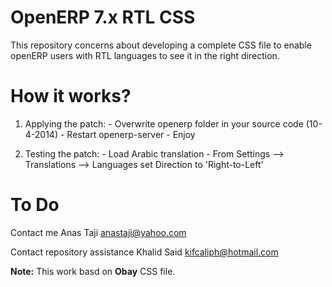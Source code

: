 OpenERP 7.x RTL CSS
===================
This repository concerns about developing a complete CSS file to enable openERP users with RTL languages to see it in the right direction.

How it works?
=============
  1. Applying the patch:
    - Overwrite openerp folder in your source code (10-4-2014)
    - Restart openerp-server
    - Enjoy

  2. Testing the patch:
    - Load Arabic translation
    - From Settings --> Translations --> Languages
      set Direction to 'Right-to-Left'

To Do
=====


Contact me Anas Taji <anastaji@yahoo.com> 

Contact repository assistance Khalid Said <kifcaliph@hotmail.com>


**Note:** This work basd on **Obay** CSS file.
